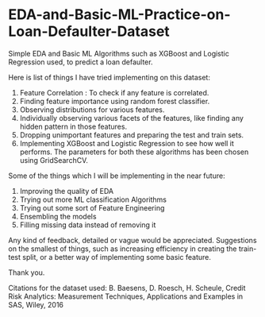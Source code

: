 # EDA-and-Basic-ML-Practice-on-Loan-Defaulter-Dataset
Simple EDA and Basic ML Algorithms such as XGBoost and Logistic Regression used, to predict a loan defaulter.

Here is list of things I have tried implementing on this dataset:

1) Feature Correlation : To check if any feature is correlated.
2) Finding feature importance using random forest classifier. 
3) Observing distributions for various features.
4) Individually observing various facets of the features, like finding any hidden pattern in those features.
5) Dropping unimportant features and preparing the test and train sets.
6) Implementing XGBoost and Logistic Regression to see how well it performs. The parameters for both these algorithms has been chosen using GridSearchCV.

Some of the things which I will be implementing in the near future:
1) Improving the quality of EDA
2) Trying out more ML classification Algorithms
3) Trying out some sort of Feature Engineering
4) Ensembling the models
5) Filling missing data instead of removing it

Any kind of feedback, detailed or vague would be appreciated. Suggestions on the smallest of things, such as increasing efficiency in creating the train-test split, or a better way of implementing some basic feature.

Thank you.

Citations for the dataset used:
B. Baesens, D. Roesch, H. Scheule, Credit Risk Analytics: Measurement Techniques, Applications and Examples in SAS, Wiley, 2016
